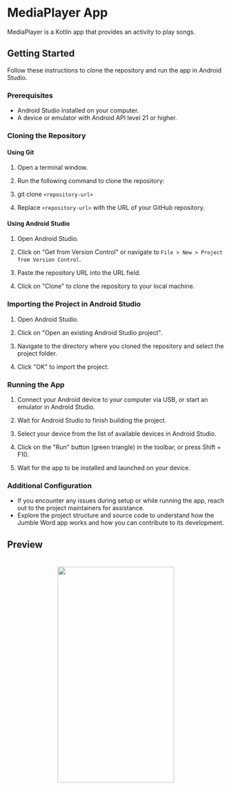 # MediaPlayer App

MediaPlayer is a Kotlin app that provides an activity to play songs.

## Getting Started

Follow these instructions to clone the repository and run the app in Android Studio.

### Prerequisites

- Android Studio installed on your computer.
- A device or emulator with Android API level 21 or higher.

### Cloning the Repository

#### Using Git

1. Open a terminal window.

2. Run the following command to clone the repository:
3. git clone `<repository-url>`
4. Replace `<repository-url>` with the URL of your GitHub repository.

#### Using Android Studio

1. Open Android Studio.

2. Click on "Get from Version Control" or navigate to `File > New > Project from Version Control`.

3. Paste the repository URL into the URL field.

4. Click on "Clone" to clone the repository to your local machine.



### Importing the Project in Android Studio

1. Open Android Studio.

2. Click on "Open an existing Android Studio project".

3. Navigate to the directory where you cloned the repository and select the project folder.

4. Click "OK" to import the project.

### Running the App

1. Connect your Android device to your computer via USB, or start an emulator in Android Studio.

2. Wait for Android Studio to finish building the project.

3. Select your device from the list of available devices in Android Studio.

4. Click on the "Run" button (green triangle) in the toolbar, or press Shift + F10.

5. Wait for the app to be installed and launched on your device.

### Additional Configuration

- If you encounter any issues during setup or while running the app, reach out to the project maintainers for assistance.
- Explore the project structure and source code to understand how the Jumble Word app works and how you can contribute to its development.
  
## Preview

<h1 align="center">
  <img width="270" height="500" src="https://github.com/JustArepo/Media-Player/assets/163036582/c7b9ce19-a86d-49a5-86ea-8e59c17cf886"><br>
</h1>


  
  
